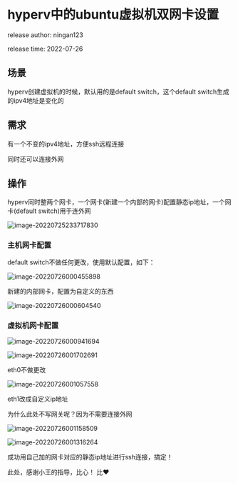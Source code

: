 # hyperv中的ubuntu虚拟机双网卡设置

release author: ningan123

release time: 2022-07-26

## 场景

hyperv创建虚拟机的时候，默认用的是default switch，这个default switch生成的ipv4地址是变化的

## 需求

有一个不变的ipv4地址，方便ssh远程连接

同时还可以连接外网



## 操作

hyperv同时整两个网卡，一个网卡(新建一个内部的网卡)配置静态ip地址，一个网卡(default switch)用于连外网

![image-20220725233717830](https://cdn.jsdelivr.net/gh/ningan123/PicGo_Images@main/img/image-20220725233717830.png)



### 主机网卡配置

default switch不做任何更改，使用默认配置，如下：

![image-20220726000455898](https://cdn.jsdelivr.net/gh/ningan123/PicGo_Images@main/img/image-20220726000455898.png)



新建的内部网卡，配置为自定义的东西

![image-20220726000604540](https://cdn.jsdelivr.net/gh/ningan123/PicGo_Images@main/img/image-20220726000604540.png)



### 虚拟机网卡配置

![image-20220726000941694](https://cdn.jsdelivr.net/gh/ningan123/PicGo_Images@main/img/image-20220726000941694.png)



![image-20220726001702691](https://cdn.jsdelivr.net/gh/ningan123/PicGo_Images@main/img/image-20220726001702691.png)



eth0不做更改

![image-20220726001057558](https://cdn.jsdelivr.net/gh/ningan123/PicGo_Images@main/img/image-20220726001057558.png)



eth1改成自定义ip地址

为什么此处不写网关呢？因为不需要连接外网



![image-20220726001158509](https://cdn.jsdelivr.net/gh/ningan123/PicGo_Images@main/img/image-20220726001158509.png)







![image-20220726001316264](https://cdn.jsdelivr.net/gh/ningan123/PicGo_Images@main/img/image-20220726001316264.png)



成功用自己加的网卡对应的静态ip地址进行ssh连接，搞定！

此处，感谢小王的指导，比心！ 比♥

